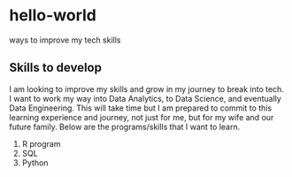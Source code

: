 # hello-world
ways to improve my tech skills
## Skills to develop
I am looking to improve my skills and grow in my journey to break into tech. I want to work my way into Data Analytics, to Data Science, and eventually Data Engineering. This will take time but I am prepared to commit to this learning experience and journey, not just for me, but for my wife and our future family. Below are the programs/skills that I want to learn.
1. R program
2. SQL
3. Python
